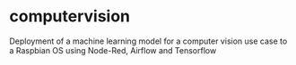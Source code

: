 # computervision
Deployment of a machine learning model for a computer vision use case to a Raspbian OS using Node-Red, Airflow and Tensorflow
